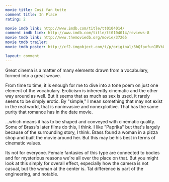 ```yaml
---
movie title: Così fan tutte
comment title: In Place
rating: 2

movie imdb link: http://www.imdb.com/title/tt0104014/
comment imdb link: http://www.imdb.com/title/tt0104014/reviews-8
movie tmdb link: http://www.themoviedb.org/movie/37265
movie tmdb trailer: 
movie tmdb poster: http://cf2.imgobject.com/t/p/original/3hQfpxfun1BVk8DmMh6G5sNfFNH.jpg

layout: comment
---
```


Great cinema is a matter of many elements drawn from a vocabulary, formed into a great weave.

From time to time, it is enough for me to dive into a tone poem on just one element of the vocabulary. Eroticism is inherently cinematic and the other way around as well. But it seems that as much as sex is used, it rarely seems to be simply erotic. By "simple," I mean something that may not exist in the real world, that is noninvasive and nonexploitive. That has the same purity that romance has in the date movie.

...which means it has to be shaped and conveyed with cinematic quality. Some of Brass's later films do this, I think. I like "Paprika" but that's largely because of the surrounding story, I think. Brass found a woman in a pizza shop and built the movie around her. But this may be his best in terms of cinematic values. 

Its not for everyone. Female fantasies of this type are connected to bodies and for mysterious reasons we're all over the place on that. But you might look at this simply for overall effect, especially how the camera is not casual, but the woman at the center is. Tat difference is part of the engineering, and notable.